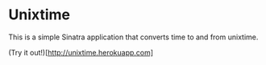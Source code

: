 # Unixtime

This is a simple Sinatra application that converts time to and from unixtime.

(Try it out!)[http://unixtime.herokuapp.com]
